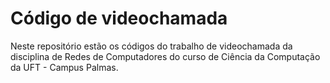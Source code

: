 # Código de videochamada
Neste repositório estão os códigos do trabalho de videochamada da disciplina de Redes de Computadores do curso de Ciência da Computação da UFT - Campus Palmas.
